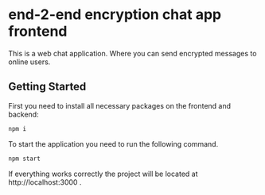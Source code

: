 # end-2-end encryption chat app frontend



This is a  web chat application. Where you can send encrypted messages to online users. 

## Getting Started

First you need to install all necessary packages on the frontend and backend:

```bash
npm i
```


 To start the application you need to run the following command.
```bash
npm start
```

If everything works correctly the project will be located at http://localhost:3000 .

